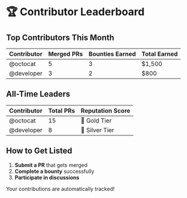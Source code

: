 # 🏆 Contributor Leaderboard

## Top Contributors This Month

| Contributor | Merged PRs | Bounties Earned | Total Earned |
|-------------|------------|-----------------|--------------|
| @octocat | 5 | 3 | $1,500 |
| @developer | 3 | 2 | $800 |

## All-Time Leaders

| Contributor | Total PRs | Reputation Score |
|-------------|-----------|------------------|
| @octocat | 15 | 🥇 Gold Tier |
| @developer | 8 | 🥈 Silver Tier |

## How to Get Listed

1. **Submit a PR** that gets merged
2. **Complete a bounty** successfully  
3. **Participate in discussions**

Your contributions are automatically tracked!
